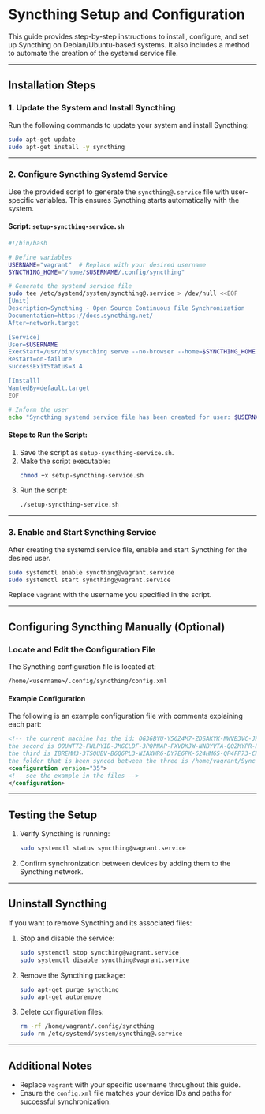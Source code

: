 # Syncthing Setup and Configuration

This guide provides step-by-step instructions to install, configure, and set up Syncthing on Debian/Ubuntu-based systems. It also includes a method to automate the creation of the systemd service file.

---

## Installation Steps

### 1. Update the System and Install Syncthing
Run the following commands to update your system and install Syncthing:

```bash
sudo apt-get update
sudo apt-get install -y syncthing
```

---

### 2. Configure Syncthing Systemd Service
Use the provided script to generate the `syncthing@.service` file with user-specific variables. This ensures Syncthing starts automatically with the system.

#### Script: `setup-syncthing-service.sh`
```bash
#!/bin/bash

# Define variables
USERNAME="vagrant"  # Replace with your desired username
SYNCTHING_HOME="/home/$USERNAME/.config/syncthing"

# Generate the systemd service file
sudo tee /etc/systemd/system/syncthing@.service > /dev/null <<EOF
[Unit]
Description=Syncthing - Open Source Continuous File Synchronization
Documentation=https://docs.syncthing.net/
After=network.target

[Service]
User=$USERNAME
ExecStart=/usr/bin/syncthing serve --no-browser --home=$SYNCTHING_HOME
Restart=on-failure
SuccessExitStatus=3 4

[Install]
WantedBy=default.target
EOF

# Inform the user
echo "Syncthing systemd service file has been created for user: $USERNAME"
```

#### Steps to Run the Script:
1. Save the script as `setup-syncthing-service.sh`.
2. Make the script executable:
   ```bash
   chmod +x setup-syncthing-service.sh
   ```
3. Run the script:
   ```bash
   ./setup-syncthing-service.sh
   ```

---

### 3. Enable and Start Syncthing Service
After creating the systemd service file, enable and start Syncthing for the desired user.

```bash
sudo systemctl enable syncthing@vagrant.service
sudo systemctl start syncthing@vagrant.service
```

Replace `vagrant` with the username you specified in the script.

---

## Configuring Syncthing Manually (Optional)

### Locate and Edit the Configuration File
The Syncthing configuration file is located at:
```
/home/<username>/.config/syncthing/config.xml
```

#### Example Configuration
The following is an example configuration file with comments explaining each part:

```xml
<!-- the current machine has the id: OG36BYU-Y56Z4M7-ZDSAKYK-NWVB3VC-JHQEXAQ-GDXRF6T-2RAH62J-BYPTJA4
the second is OOUWTT2-FWLPYID-JMGCLDF-3PQPNAP-FXVDKJW-NNBYVTA-QOZMYPR-HP6E6QR
the third is IBREMM3-3TSQUBV-B6Q6PL3-NIAXWR6-DY7E6PK-624HM6S-QP4FP73-CKVL2Q2
the folder that is been synced between the three is /home/vagrant/Sync -->
<configuration version="35">
<!-- see the example in the files -->
</configuration>
```

---

## Testing the Setup

1. Verify Syncthing is running:
   ```bash
   sudo systemctl status syncthing@vagrant.service
   ```
2. Confirm synchronization between devices by adding them to the Syncthing network.

---

## Uninstall Syncthing

If you want to remove Syncthing and its associated files:

1. Stop and disable the service:
   ```bash
   sudo systemctl stop syncthing@vagrant.service
   sudo systemctl disable syncthing@vagrant.service
   ```
2. Remove the Syncthing package:
   ```bash
   sudo apt-get purge syncthing
   sudo apt-get autoremove
   ```
3. Delete configuration files:
   ```bash
   rm -rf /home/vagrant/.config/syncthing
   sudo rm /etc/systemd/system/syncthing@.service
   ```

---

## Additional Notes

- Replace `vagrant` with your specific username throughout this guide.
- Ensure the `config.xml` file matches your device IDs and paths for successful synchronization.